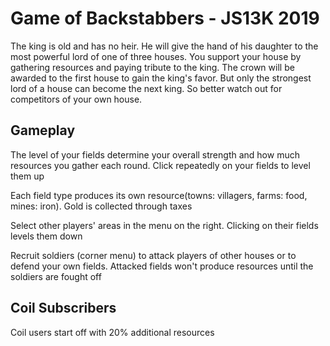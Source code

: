 # Game of Backstabbers - JS13K 2019

The king is old and has no heir. He will give the hand of his daughter to the most powerful lord of one of three houses. You support your house by gathering resources and paying tribute to the king. The crown will be awarded to the first house to gain the king's favor.
But only the strongest lord of a house can become the next king. So better watch out for competitors of your own house.

## Gameplay
The level of your fields determine your overall strength and how much resources you gather each round. Click repeatedly on your fields to level them up

Each field type produces its own resource(towns: villagers, farms: food, mines: iron). Gold is collected through taxes

Select other players' areas in the menu on the right. Clicking on their fields levels them down

Recruit soldiers (corner menu) to attack players of other houses or to defend your own fields. Attacked fields won't produce resources until the soldiers are fought off

## Coil Subscribers
Coil users start off with 20% additional resources